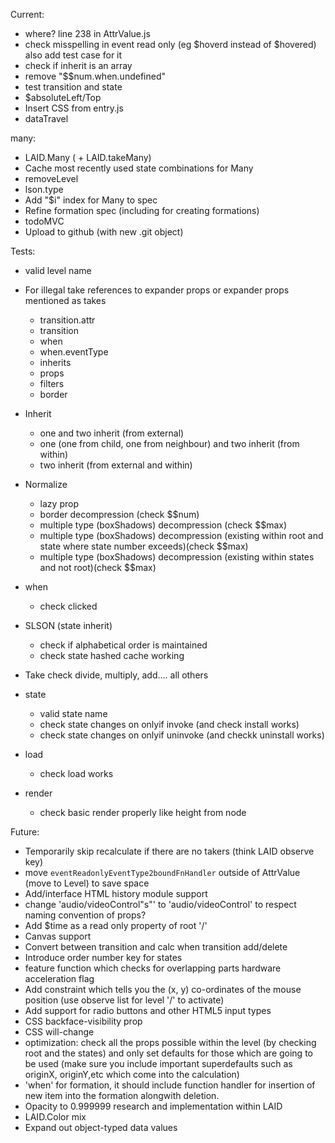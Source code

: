 




Current:
  - where? line 238 in AttrValue.js
  - check misspelling in event read only (eg $hoverd instead of $hovered)
    also add test case for it
  - check if inherit is an array
  - remove "$$num.when.undefined"
  - test transition and state
  - $absoluteLeft/Top
  - Insert CSS from entry.js
  - dataTravel



  many:
  - LAID.Many ( + LAID.takeMany)
  - Cache most recently used state combinations for Many
  - removeLevel
  - lson.type
  - Add "$i" index for Many to spec
  - Refine formation spec (including for creating formations)
  - todoMVC
  - Upload to github (with new .git object)

Tests:
  - valid level name
  - For illegal take references to expander props or expander props mentioned as takes
    - transition.attr
    - transition
    - when
    - when.eventType
    - inherits
    - props
    - filters
    - border
  - Inherit
      - one and two inherit (from external)
      - one (one from child, one from neighbour) and two inherit (from within)
      - two inherit (from external and within)
  - Normalize
      - lazy prop
      - border decompression (check $$num)
      - multiple type (boxShadows) decompression (check $$max)
      - multiple type (boxShadows) decompression (existing within
        root and state where state number exceeds)(check $$max)
      - multiple type (boxShadows) decompression (existing within
          states and not root)(check $$max)

  - when
    - check clicked

  - SLSON (state inherit)
    - check if alphabetical order is maintained
    - check state hashed cache working

  - Take
    check divide, multiply, add.... all others

  - state
    - valid state name
    - check state changes on onlyif invoke (and check install works)
    - check state changes on onlyif uninvoke (and checkk uninstall works)

  - load
    - check load works

  - render
    - check basic render properly like height from node





Future:
  - Temporarily skip recalculate if there are no takers (think LAID observe key)
  - move `eventReadonlyEventType2boundFnHandler` outside of AttrValue (move to Level) to save space
  - Add/interface HTML history module support
  - change 'audio/videoControl"s"' to 'audio/videoControl' to respect naming convention of props?
  - Add $time as a read only property of root '/'
  - Canvas support
  - Convert between transition and calc when transition add/delete
  - Introduce order number key for states
  - feature function which checks for overlapping parts
hardware acceleration flag
  - Add constraint which tells you the (x, y) co-ordinates of the mouse position (use observe list for level '/' to activate)
  - Add support for radio buttons and other HTML5 input types
  - CSS backface-visibility prop
  - CSS will-change
  - optimization: check all the props possible within the level (by checking root and the states) and only set defaults for those which are going to be used (make sure you include important superdefaults such as originX, originY,etc which come into the calculation)
  - 'when' for formation, it should include function handler for insertion of new item into the formation alongwith deletion.
  - Opacity to 0.999999 research and implementation within LAID
  - LAID.Color mix
  - Expand out object-typed data values
